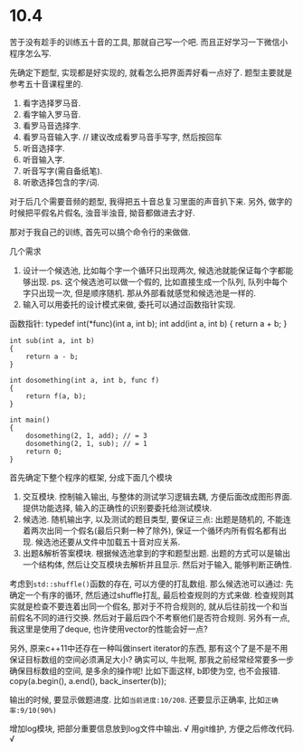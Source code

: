 # 10.4

苦于没有趁手的训练五十音的工具, 那就自己写一个吧.
而且正好学习一下微信小程序怎么写.

先确定下题型, 实现都是好实现的, 就看怎么把界面弄好看一点好了. 题型主要就是参考五十音课程里的.
1. 看字选择罗马音.
2. 看字输入罗马音.
3. 看罗马音选择字.
4. 看罗马音输入字. // 建议改成看罗马音手写字, 然后按回车
5. 听音选择字.
6. 听音输入字.
7. 听音写字(需自备纸笔).
8. 听歌选择包含的字/词.


对于后几个需要音频的题型, 我得把五十音总复习里面的声音扒下来.
另外, 做字的时候把平假名片假名, 浊音半浊音, 拗音都做进去才好.

那对于我自己的训练, 首先可以搞个命令行的来做做.

几个需求
1. 设计一个候选池, 比如每个字一个循环只出现两次, 候选池就能保证每个字都能够出现. ps. 这个候选池可以做一个假的, 比如直接生成一个队列, 队列中每个字只出现一次, 但是顺序随机. 那从外部看就感觉和候选池是一样的.
2. 输入可以用委托的设计模式来做, 委托可以通过函数指针实现.

函数指针:
    typedef int(*func)(int a, int b);
    int add(int a, int b) 
    {
        return a + b;
    }

    int sub(int a, int b)
    {
        return a - b;
    }

    int dosomething(int a, int b, func f)
    {
        return f(a, b);
    }

    int main()
    {
        dosomething(2, 1, add); // = 3
        dosomething(2, 1, sub); // = 1
        return 0;
    }

首先确定下整个程序的框架, 分成下面几个模块
1. 交互模块. 控制输入输出, 与整体的测试学习逻辑去耦, 方便后面改成图形界面. 提供功能选择, 输入的正确性的识别要委托给测试模块.
2. 候选池. 随机输出字, 以及测试的题目类型, 要保证三点: 出题是随机的, 不能连着两次出同一个假名(最后只剩一种了除外), 保证一个循环内所有假名都有出现. 候选池还要从文件中加载五十音对应关系.
3. 出题&解析答案模块. 根据候选池拿到的字和题型出题. 出题的方式可以是输出一个结构体, 然后让交互模块去解析并且显示. 然后对于输入, 能够判断正确性.

考虑到`std::shuffle()`函数的存在, 可以方便的打乱数组. 那么候选池可以通过: 先确定一个有序的循环, 然后通过shuffle打乱, 最后检查规则的方式来做.
检查规则其实就是检查不要连着出同一个假名, 那对于不符合规则的, 就从后往前找一个和当前假名不同的进行交换. 然后对于最后四个不考察他们是否符合规则.
另外有一点, 我这里是使用了deque, 也许使用vector的性能会好一点?

另外, 原来c++11中还存在一种叫做insert iterator的东西, 那有这个了是不是不用保证目标数组的空间必须满足大小?
确实可以, 牛批啊, 那我之前经常经常要多一步确保目标数组的空间, 是多余的操作呢!
比如下面这样, b即使为空, 也不会报错.
  copy(a.begin(), a.end(), back_inserter(b));

输出的时候, 要显示做题进度. 比如`当前进度:10/208`.
还要显示正确率, 比如`正确率:9/10(90%)`

增加log模块, 把部分重要信息放到log文件中输出. √
用git维护, 方便之后修改代码. √

